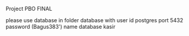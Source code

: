 Project PBO FINAL

please use database in folder database with 
user id postgres
port 5432
password (Bagus383')
name database kasir
